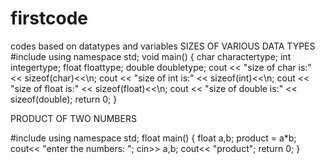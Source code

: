 # firstcode
codes based on datatypes  and variables
  SIZES OF VARIOUS DATA TYPES 
#include<iostream>
using namespace std;
  void main()
  {
   char charactertype;
   int integertype;
   float floattype;
   double doubletype;
    cout << "size of char is:" << sizeof(char)<<\n;
    cout << "size of int is:" << sizeof(int)<<\n;
    cout << "size of float is:" << sizeof(float)<<\n;
    cout << "size of double is:" << sizeof(double);
     return 0;
  }
  
  
  
  PRODUCT OF TWO NUMBERS
  
  #include<iostream>
  using namespace std;
  float main()
  {
    float a,b;
    product = a*b;
     cout<< "enter the numbers: ";
     cin>> a,b;
     cout<< "product";
     return 0;
 }
